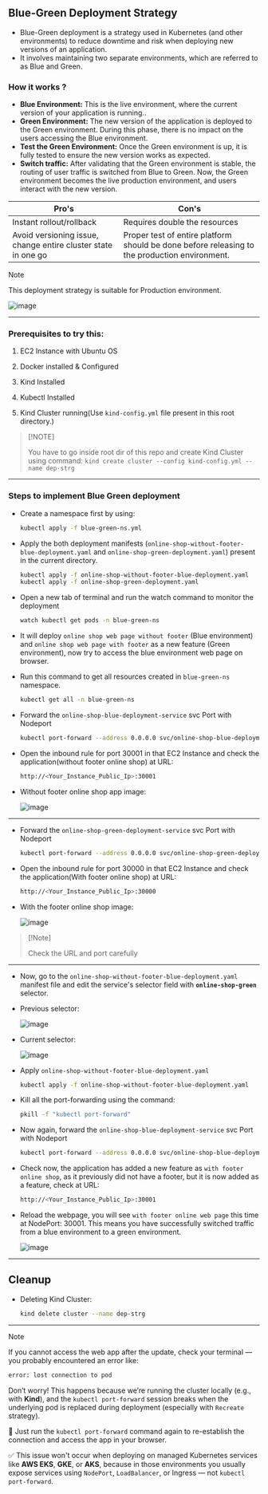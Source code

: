 ## Blue-Green Deployment Strategy

- Blue-Green deployment is a strategy used in Kubernetes (and other environments) to reduce downtime and risk when deploying new versions of an application.
- It involves maintaining two separate environments, which are referred to as Blue and Green.


### How it works ?

- <b>Blue Environment:</b> This is the live environment, where the current version of your application is running..
- <b>Green Environment:</b> The new version of the application is deployed to the Green environment. During this phase, there is no impact on the users accessing the Blue environment.
- <b>Test the Green Environment:</b> Once the Green environment is up, it is fully tested to ensure the new version works as expected.
- <b>Switch traffic:</b> After validating that the Green environment is stable, the routing of user traffic is switched from Blue to Green. Now, the Green environment becomes the live production environment, and users interact with the new version.

| Pro's    | Con's |
| -------- | ------- |
| Instant rollout/rollback | Requires double the resources    |
| Avoid versioning issue, change entire cluster state in one go | Proper test of entire platform should be done before releasing to the production environment. |

> [!Note]
>
> This deployment strategy is suitable for Production environment.

![image](https://github.com/user-attachments/assets/ad967289-f554-473b-ba67-4953e57270c2)

---

### Prerequisites to try this:

1. EC2 Instance with Ubuntu OS

2. Docker installed & Configured

3. Kind Installed

4. Kubectl Installed

5. Kind Cluster running(Use `kind-config.yml` file present in this root directory.)

>   [!NOTE]
> 
>   You have to go inside root dir of this repo and create Kind Cluster using command: `kind create cluster --config kind-config.yml --name dep-strg`

---

### Steps to implement Blue Green deployment

- Create a namespace first by using:

    ```bash
    kubectl apply -f blue-green-ns.yml
    ```

- Apply the both deployment manifests (`online-shop-without-footer-blue-deployment.yaml` and `online-shop-green-deployment.yaml`) present in the current directory.

    ```bash
    kubectl apply -f online-shop-without-footer-blue-deployment.yaml
    kubectl apply -f online-shop-green-deployment.yaml
    ```

- Open a new tab of terminal and run the watch command to monitor the deployment

    ```bash
    watch kubectl get pods -n blue-green-ns
    ```

- It will deploy `online shop web page without footer` (Blue environment) and `online shop web page with footer` as a new feature (Green environment), now try to access the blue environment web page on browser.

- Run this command to get all resources created in `blue-green-ns` namespace.

    ```bash
    kubectl get all -n blue-green-ns
    ```

- Forward the `online-shop-blue-deployment-service` svc Port with Nodeport

    ```bash
    kubectl port-forward --address 0.0.0.0 svc/online-shop-blue-deployment-service 30001:3001 -n blue-green-ns &
    ```

- Open the inbound rule for port 30001 in that EC2 Instance and check the application(without footer online shop) at URL:

    ```bash
    http://<Your_Instance_Public_Ip>:30001
    ```

- Without footer online shop app image:

    ![image](https://github.com/user-attachments/assets/d68fda9e-2e18-4086-b64b-a372c3b6dd01)

---

- Forward the `online-shop-green-deployment-service` svc Port with Nodeport

    ```bash
    kubectl port-forward --address 0.0.0.0 svc/online-shop-green-deployment-service 30000:3000 -n blue-green-ns &
    ```

- Open the inbound rule for port 30000 in that EC2 Instance and check the application(With footer online shop) at URL:

    ```bash
    http://<Your_Instance_Public_Ip>:30000
    ```

- With the footer online shop image:
    
    ![image](https://github.com/user-attachments/assets/03409f86-c206-4255-b04b-3d8c9d3741a9)


>   [!Note]
>
>   Check the URL and port carefully 

---

- Now, go to the `online-shop-without-footer-blue-deployment.yaml` manifest file and edit the service's selector field with **`online-shop-green`** selector.

- Previous selector:

    ![image](https://github.com/user-attachments/assets/992edefa-42e8-4a5a-bf9a-8ad15976429d)


- Current selector:

    ![image](https://github.com/user-attachments/assets/39bb2eda-9125-47eb-8293-5e840171a543)


- Apply `online-shop-without-footer-blue-deployment.yaml`

    ```bash
    kubectl apply -f online-shop-without-footer-blue-deployment.yaml
    ```
- Kill all the port-forwarding using the command:
    
    ```bash
    pkill -f "kubectl port-forward"
    ```

- Now again, forward the `online-shop-blue-deployment-service` svc Port with Nodeport

    ```bash
    kubectl port-forward --address 0.0.0.0 svc/online-shop-blue-deployment-service 30001:3001 -n blue-green-ns &
    ```

- Check now, the application has added a new feature as `with footer online shop`, as it previously did not have a footer, but it is now added as a feature, check at URL:

    ```bash
    http://<Your_Instance_Public_Ip>:30001
    ```

- Reload the webpage, you will see `with footer online web page` this time at NodePort: 30001. This means you have successfully switched traffic from a blue environment to a green environment.

    ![image](https://github.com/user-attachments/assets/7c400f73-adbe-4bc6-b54b-a87035611c2c)

---

## Cleanup

- Deleting Kind Cluster:

    ```bash
    kind delete cluster --name dep-strg
    ```

---

> [!Note]
>
> If you cannot access the web app after the update, check your terminal — you probably encountered an error like:
>
>   ```bash
>   error: lost connection to pod
>   ```
>
> Don’t worry! This happens because we’re running the cluster locally (e.g., with **Kind**), and the `kubectl port-forward` session breaks when the underlying pod is replaced during deployment (especially with `Recreate` strategy).
>
> 🔁 Just run the `kubectl port-forward` command again to re-establish the connection and access the app in your browser.
>
> ✅ This issue won't occur when deploying on managed Kubernetes services like **AWS EKS**, **GKE**, or **AKS**, because in those environments you usually expose services using `NodePort`, `LoadBalancer`, or Ingress — not `kubectl port-forward`.